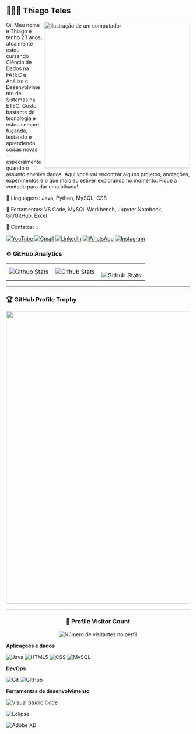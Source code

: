 ## 👨🏼‍💻 Thiago Teles


<img src="https://raw.githubusercontent.com/MicaelliMedeiros/micaellimedeiros/master/image/computer-illustration.png" alt="ilustração de um computador" min-width="400px" max-width="400px" width="400px" align="right">

<p align="left"> 
 Oi! Meu nome é Thiago e tenho 23 anos, atualmente estou cursando Ciência de Dados na FATEC e Análise e Desenvolvimento de Sistemas na ETEC. Gosto bastante de tecnologia e estou sempre fuçando, testando e aprendendo coisas novas — especialmente quando o assunto envolve dados. Aqui você vai encontrar alguns projetos, anotações, experimentos e o que mais eu estiver explorando no momento. Fique à vontade para dar uma olhada!

<p align="left">
  🦄 Linguagens: Java, Python, MySQL, CSS
</p>

<p align="left">
  💼 Ferramentas: VS Code, MySQL Workbench, Jupyter Notebook, Git/GitHub, Excel
</p>

<p align="left">
  💌 Contatos: ⤵️
</p>

<p align="left">

<a href="https://www.youtube.com/@telesvfx8780/videos" title="YouTube">
  <img src="https://img.shields.io/badge/-YouTube-FF0000?style=flat-square&logo=youtube&logoColor=white" alt="YouTube"/>
</a>
  <a href="thiago.mime4321@gmail.com.br" title="Gmail">
  <img src="https://img.shields.io/badge/-Gmail-FF0000?style=flat-square&labelColor=FF0000&logo=gmail&logoColor=white&link=thiago.mime4321@gmail.com" alt="Gmail"/></a>
  <a href="//www.linkedin.com/in/thiago-teles-85890720b/" title="LinkedIn">
  <img src="https://img.shields.io/badge/-Linkedin-0e76a8?style=flat-square&logo=Linkedin&logoColor=white&link=https://www.linkedin.com/in/thiago-teles-85890720b/" alt="LinkedIn"/></a>
  <a href="https://wa.me/5511972619400?text=Ol%C3%A1,%20Thiago!%20Tenho%20uma%20vaga/oportunidade%20e%20gostaria%20de%20saber%20se%20voc%C3%AA%20tem%20interesse.%20Podemos%20conversar?](https://wa.me/5511972619400?text=Ol%C3%A1%2C%20Thiago!%20Encontrei%20seu%20perfil%20no%20GitHub%20e%20gostaria%20de%20conversar.%20%3A))" title="WhatsApp">
  <img src="https://img.shields.io/badge/-WhatsApp-25d366?style=flat-square&labelColor=25d366&logo=whatsapp&logoColor=white&link=https://wa.me/5511972619400?text=Ol%C3%A1,%20Thiago!%20Tenho%20uma%20vaga/oportunidade%20e%20gostaria%20de%20saber%20se%20voc%C3%AA%20tem%20interesse.%20Podemos%20conversar?" alt="WhatsApp"/></a>
  <a href="https://www.instagram.com/teles.eu_/" title="Instagram">
  <img src="https://img.shields.io/badge/-Instagram-DF0174?style=flat-square&labelColor=DF0174&logo=instagram&logoColor=white&link=https://www.instagram.com/teles.eu_/" alt="Instagram"/></a>
</p>

### ⚙️ GitHub Analytics

<table>
  <tr>
    <td>
      <img
        align="left"
        src="https://github-readme-stats.vercel.app/api?username=telesvfx&theme=dark&hide_border=false&include_all_commits=true"
        alt="Github Stats"
      />
    </td>
    <td>
      <img
        align="left"
        src="https://github-readme-stats.vercel.app/api/top-langs/?username=telesvfx&theme=dark&hide_border=false&include_all_commits=true&count_private=true&layout=compact"
        alt="Github Stats"
      />
    </td>
    <td>
      <br />
      <img
        align="left"
        src="https://github-readme-streak-stats.herokuapp.com/?user=telesvfx&theme=dark&hide_border=false"
        alt="Github Stats"
      />
    </td>
  </tr>
</table>

--- 

### 🏆 GitHub Profile Trophy

<p align="center">
  <a
    href="https://github.com/telesvfx"
    title="repositório de troféus"
  >
    <img
      width="800"
      src="https://github-profile-trophy.vercel.app/?username=telesvfx&column=8&theme=darkhub&no-frame=true&no-bg=true"
    />
  </a>
</p>

---

<div align="center">
  <h3><b>📍 Profile Visitor Count</b></h3>
</div>

<p align="center">
  <img
    src="https://profile-counter.glitch.me/telesvfx/count.svg"
    alt="Número de visitantes no perfil"
  />
</p>

**Aplicações e dados**


![Java](https://img.shields.io/badge/-Java-333333?style=flat&logo=Java&logoColor=007396)
![HTML5](https://img.shields.io/badge/-HTML5-333333?style=flat&logo=HTML5)
![CSS](https://img.shields.io/badge/-CSS-333333?style=flat&logo=CSS3&logoColor=1572B6)
![MySQL](https://img.shields.io/badge/-MySQL-333333?style=flat&logo=mysql)



**DevOps**

![Git](https://img.shields.io/badge/-Git-333333?style=flat&logo=git)
![GitHub](https://img.shields.io/badge/-GitHub-333333?style=flat&logo=github)


**Ferramentas de desenvolvimento**

![Visual Studio Code](https://img.shields.io/badge/-Visual%20Studio%20Code-333333?style=flat&logo=visual-studio-code&logoColor=007ACC)

![Eclipse](https://img.shields.io/badge/-Eclipse-333333?style=flat&logo=eclipse-ide&logoColor=2C2255)

![Adobe XD](https://img.shields.io/badge/-Adobe%20XD-333333?style=flat&logo=adobe-xd&logoColor=007ACC)






